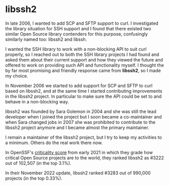 # libssh2

In late 2006, I wanted to add SCP and SFTP support to curl. I investigated the
library situation for SSH support and I found that there existed two similar
Open Source library contenders for this purpose, confusingly similarly named
too: libssh2 and libssh.

I wanted the SSH library to work with a non-blocking API to suit curl properly,
so I reached out to both the SSH library projects I had found and asked them
about their current support and how they viewed the future and offered to work
on providing such API and functionality myself. I thought the by far most
promising and friendly response came from **libssh2**, so I made my choice.

In November 2006 we started to add support for SCP and SFTP to curl based on
libssh2, and at the same time I started contributing improvements in the
libssh2 project. In particular to make sure the API could be set to and behave
in a non-blocking way.

libssh2 was founded by Sara Golemon in 2004 and she was still the lead
developer when I joined the project but I soon became a co-maintainer and when
Sara changed jobs in 2007 she was prohibited to contribute to the libssh2
project anymore and I became almost the primary maintainer.

I remain a maintainer of the libssh2 project, but I try to keep my activities
to a minimum. Others do the real work there now.

In OpenSSF's [criticality score](https://github.com/ossf/criticality_score)
from early 2021 in which they grade how critical Open Source projects are to
the world, they ranked libssh2 as #3222 out of 102,507 (in the top 3.1%).

In their November 2022 update, libssh2 ranked #3283 out of 990,000 projects
(in the top 0.33%).
